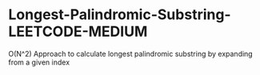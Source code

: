# Longest-Palindromic-Substring-LEETCODE-MEDIUM
O(N^2) Approach to calculate longest palindromic substring by expanding from a given index
